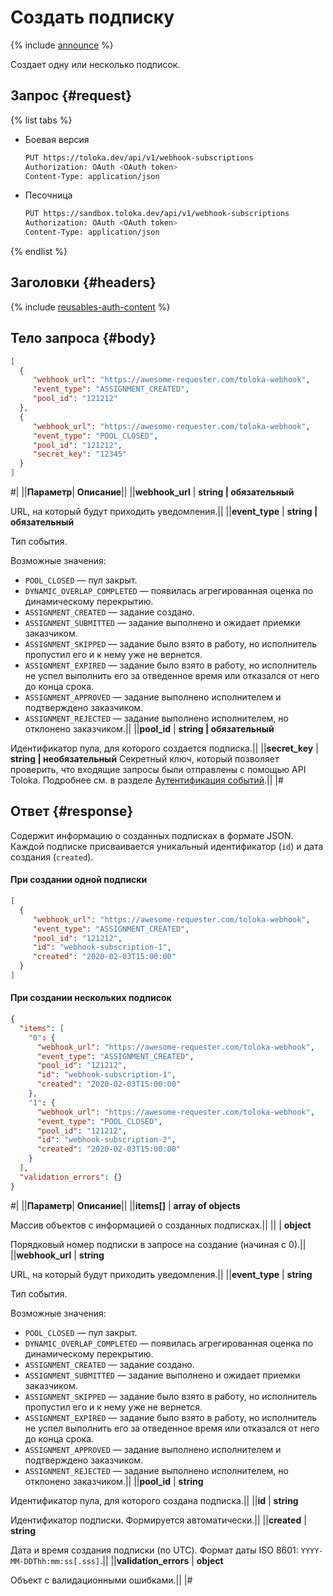 # Создать подписку

{% include [announce](../_includes/announce.md) %}

Создает одну или несколько подписок.

## Запрос {#request}

{% list tabs %}

- Боевая версия

    ```bash
    PUT https://toloka.dev/api/v1/webhook-subscriptions
    Authorization: OAuth <OAuth token>
    Content-Type: application/json
    ```

- Песочница

    ```bash
    PUT https://sandbox.toloka.dev/api/v1/webhook-subscriptions
    Authorization: OAuth <OAuth token>
    Content-Type: application/json
    ```

{% endlist %}

## Заголовки {#headers}

{% include [reusables-auth-content](../_includes/reusables/id-reusables/auth-content.md) %}

## Тело запроса {#body}

```json
[
  {
     "webhook_url": "https://awesome-requester.com/toloka-webhook",
     "event_type": "ASSIGNMENT_CREATED",
     "pool_id": "121212"
  },
  {
     "webhook_url": "https://awesome-requester.com/toloka-webhook",
     "event_type": "POOL_CLOSED",
     "pool_id": "121212",
     "secret_key": "12345"
  }
]
```

#|
||**Параметр**| **Описание**||
||**webhook_url** | **string \| обязательный**

URL, на который будут приходить уведомления.||
||**event_type** | **string \| обязательный**

Тип события.

Возможные значения:

- `POOL_CLOSED` — пул закрыт.
- `DYNAMIC_OVERLAP_COMPLETED` — появилась агрегированная оценка по динамическому перекрытию.
- `ASSIGNMENT_CREATED` — задание создано.
- `ASSIGNMENT_SUBMITTED` — задание выполнено и ожидает приемки заказчиком.
- `ASSIGNMENT_SKIPPED` — задание было взято в работу, но исполнитель пропустил его и к нему уже не вернется.
- `ASSIGNMENT_EXPIRED` — задание было взято в работу, но исполнитель не успел выполнить его за отведенное время или отказался от него до конца срока.
- `ASSIGNMENT_APPROVED` — задание выполнено исполнителем и подтверждено заказчиком.
- `ASSIGNMENT_REJECTED` — задание выполнено исполнителем, но отклонено заказчиком.||
||**pool_id** | **string \| обязательный**

Идентификатор пула, для которого создается подписка.||
||**secret_key** | **string \| необязательный**
Секретный ключ, который позволяет проверить, что входящие запросы были отправлены с помощью API Toloka. Подробнее см. в разделе [Аутентификация событий](authentication.md).||
|#

## Ответ {#response}

Содержит информацию о созданных подписках в формате JSON. Каждой подписке присваивается уникальный идентификатор (`id`) и дата создания (`created`).

#### При создании одной подписки

```json
[
  {
     "webhook_url": "https://awesome-requester.com/toloka-webhook",
     "event_type": "ASSIGNMENT_CREATED",
     "pool_id": "121212",
     "id": "webhook-subscription-1",
     "created": "2020-02-03T15:00:00"
  }
]
```

#### При создании нескольких подписок

```json
{
  "items": [
    "0": {
      "webhook_url": "https://awesome-requester.com/toloka-webhook",
      "event_type": "ASSIGNMENT_CREATED",
      "pool_id": "121212",
      "id": "webhook-subscription-1",
      "created": "2020-02-03T15:00:00"
    },
    "1": {
      "webhook_url": "https://awesome-requester.com/toloka-webhook",
      "event_type": "POOL_CLOSED",
      "pool_id": "121212",
      "id": "webhook-subscription-2",
      "created": "2020-02-03T15:00:00"
    }
  ],
  "validation_errors": {}
}
```

#|
||**Параметр**| **Описание**||
||**items[]** | **array of objects**

Массив объектов с информацией о созданных подписках.||
||**<n>** | **object**

Порядковый номер подписки в запросе на создание (начиная с 0).||
||**webhook_url** | **string**

URL, на который будут приходить уведомления.||
||**event_type** | **string**

Тип события.

Возможные значения:

- `POOL_CLOSED` — пул закрыт.
- `DYNAMIC_OVERLAP_COMPLETED` — появилась агрегированная оценка по динамическому перекрытию.
- `ASSIGNMENT_CREATED` — задание создано.
- `ASSIGNMENT_SUBMITTED` — задание выполнено и ожидает приемки заказчиком.
- `ASSIGNMENT_SKIPPED` — задание было взято в работу, но исполнитель пропустил его и к нему уже не вернется.
- `ASSIGNMENT_EXPIRED` — задание было взято в работу, но исполнитель не успел выполнить его за отведенное время или отказался от него до конца срока.
- `ASSIGNMENT_APPROVED` — задание выполнено исполнителем и подтверждено заказчиком.
- `ASSIGNMENT_REJECTED` — задание выполнено исполнителем, но отклонено заказчиком.||
||**pool_id** | **string**

Идентификатор пула, для которого создана подписка.||
||**id** | **string**

Идентификатор подписки. Формируется автоматически.||
||**created** | **string**

Дата и время создания подписки (по UTC). Формат даты ISO 8601: `YYYY-MM-DDThh:mm:ss[.sss]`.||
||**validation_errors** | **object**

Объект с валидационными ошибками.||
|#